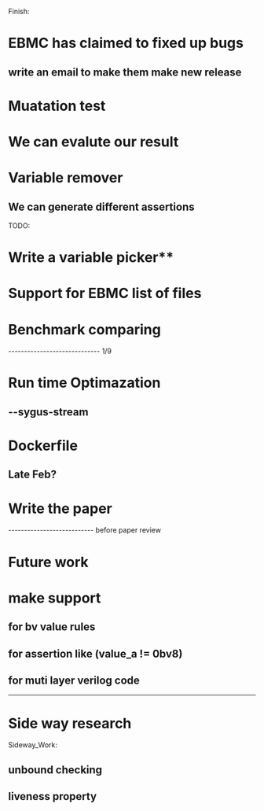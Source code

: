 Finish:
# EBMC has claimed to fixed up bugs
## write an email to make them make new release

# Muatation test
# We can evalute our result

# Variable remover
## We can generate different assertions

TODO:
# Write a variable picker**

# Support for EBMC list of files

# Benchmark comparing

----------------------------- 1/9

# Run time Optimazation
## --sygus-stream

# Dockerfile
## Late Feb?

# Write the paper

--------------------------- before paper review
# Future work

# make support 

## for bv value rules

## for assertion like (value_a != 0bv8)

## for muti layer verilog code

----------------------------
# Side way research
Sideway_Work: 
##  unbound checking
##  liveness property

